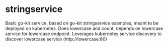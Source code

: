 # stringservice

Basic go-kit service, based on go-kit stringservice examples, meant to be deployed on kubernetes.
Does lowercase and count, depends on lowercase service for lowercase endpoint.
Leverages kubernetes service discovery to discover lowercase service (http://lowercase:80)
